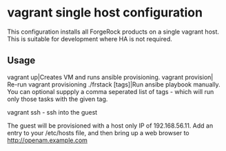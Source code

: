 # vagrant single host configuration 

This configuration installs all ForgeRock products on a single vagrant host. This is suitable for development where HA is not required. 


## Usage 

vagrant up|Creates VM and runs ansible provisioning.
vagrant provision| Re-run vagrant provisioning 
./frstack [tags]|Run ansibe playbook manually. You can optional suppply a comma seperated list of tags - which will run only those tasks with the given tag.


vagrant ssh   -  ssh into the guest 

The guest will be provisioned with a host only IP of 192.168.56.11. Add an entry to your /etc/hosts file, and then bring up a web browser to http://openam.example.com 



